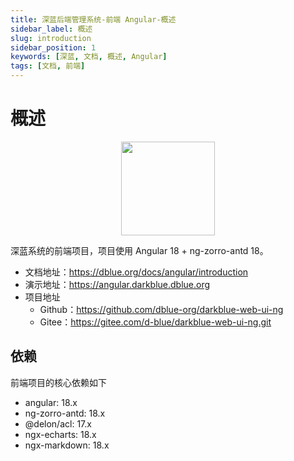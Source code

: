 ```yaml
---
title: 深蓝后端管理系统-前端 Angular-概述
sidebar_label: 概述
slug: introduction
sidebar_position: 1
keywords: [深蓝, 文档, 概述, Angular]
tags: [文档, 前端]
---
```


# 概述

<p align="center">
    <img src="/img/logo-blue.svg" width="150" />
</p>

深蓝系统的前端项目，项目使用 Angular 18 + ng-zorro-antd 18。

- 文档地址：https://dblue.org/docs/angular/introduction
- 演示地址：https://angular.darkblue.dblue.org
- 项目地址
  - Github：https://github.com/dblue-org/darkblue-web-ui-ng
  - Gitee：https://gitee.com/d-blue/darkblue-web-ui-ng.git

## 依赖

前端项目的核心依赖如下

- angular: 18.x
- ng-zorro-antd: 18.x
- @delon/acl: 17.x
- ngx-echarts: 18.x
- ngx-markdown: 18.x

